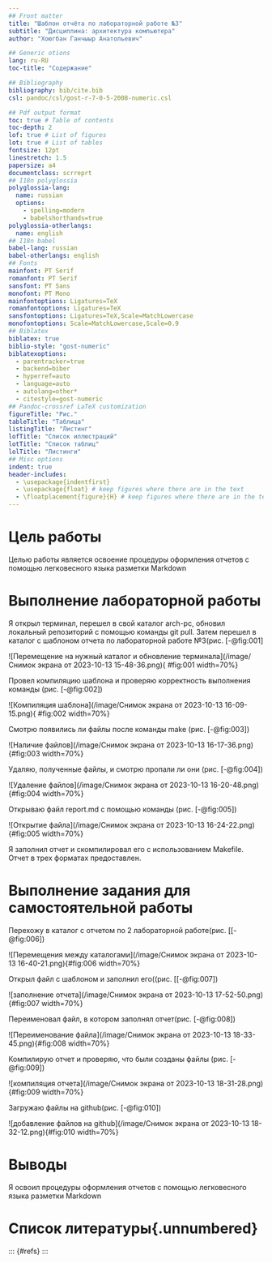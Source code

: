 ```yaml
---
## Front matter
title: "Шаблон отчёта по лабораторной работе №3"
subtitle: "Дисциплина: архитектура компьютера"
author: "Хоюгбан Ганчыыр Анатольевич"

## Generic otions
lang: ru-RU
toc-title: "Содержание"

## Bibliography
bibliography: bib/cite.bib
csl: pandoc/csl/gost-r-7-0-5-2008-numeric.csl

## Pdf output format
toc: true # Table of contents
toc-depth: 2
lof: true # List of figures
lot: true # List of tables
fontsize: 12pt
linestretch: 1.5
papersize: a4
documentclass: scrreprt
## I18n polyglossia
polyglossia-lang:
  name: russian
  options:
	- spelling=modern
	- babelshorthands=true
polyglossia-otherlangs:
  name: english
## I18n babel
babel-lang: russian
babel-otherlangs: english
## Fonts
mainfont: PT Serif
romanfont: PT Serif
sansfont: PT Sans
monofont: PT Mono
mainfontoptions: Ligatures=TeX
romanfontoptions: Ligatures=TeX
sansfontoptions: Ligatures=TeX,Scale=MatchLowercase
monofontoptions: Scale=MatchLowercase,Scale=0.9
## Biblatex
biblatex: true
biblio-style: "gost-numeric"
biblatexoptions:
  - parentracker=true
  - backend=biber
  - hyperref=auto
  - language=auto
  - autolang=other*
  - citestyle=gost-numeric
## Pandoc-crossref LaTeX customization
figureTitle: "Рис."
tableTitle: "Таблица"
listingTitle: "Листинг"
lofTitle: "Список иллюстраций"
lotTitle: "Список таблиц"
lolTitle: "Листинги"
## Misc options
indent: true
header-includes:
  - \usepackage{indentfirst}
  - \usepackage{float} # keep figures where there are in the text
  - \floatplacement{figure}{H} # keep figures where there are in the text
---
```


# Цель работы

Целью работы является освоение процедуры оформления отчетов с помощью легковесного
языка разметки Markdown

# Выполнение лабораторной работы

Я открыл терминал, перешел в свой каталог arch-pc, обновил локальный репозиторий с помощью команды git pull. Затем перешел в каталог с шаблоном отчета по лабораторной работе №3(рис. [-@fig:001]

![Перемещение на нужный каталог и обновление терминала](/image/Снимок экрана от 2023-10-13 15-48-36.png){ #fig:001 width=70%}

Провел компиляцию шаблона и проверяю корректность выполнения команды (рис. [-@fig:002])

![Компиляция шаблона](/image/Снимок экрана от 2023-10-13 16-09-15.png){ #fig:002 width=70%}

Смотрю появились ли файлы после команды make (рис. [-@fig:003])

![Наличие файлов](/image/Снимок экрана от 2023-10-13 16-17-36.png){#fig:003 width=70%}

Удаляю, полученные файлы, и смотрю пропали ли они (рис. [-@fig:004])

![Удаление файлов](/image/Снимок экрана от 2023-10-13 16-20-48.png){#fig:004 width=70%}

Открываю файл report.md с помощью команды (рис. [-@fig:005])

![Открытие файла](/image/Снимок экрана от 2023-10-13 16-24-22.png){#fig:005 width=70%}

Я заполнил отчет и скомпилировал его с использованием Makefile. Отчет в трех форматах предоставлен.

# Выполнение задания для самостоятельной работы

Перехожу в каталог с отчетом по 2 лабораторной работе(рис. [[-@fig:006])

![Перемещения между каталогами](/image/Снимок экрана от 2023-10-13 16-40-21.png){#fig:006 width=70%}

Открыл файл с шаблоном и заполнил его((рис. [[-@fig:007])

![заполнение отчета](/image/Снимок экрана от 2023-10-13 17-52-50.png){#fig:007 width=70%}

Переименовал файл, в котором заполнял отчет(рис. [-@fig:008])

![Переименование файла](/image/Снимок экрана от 2023-10-13 18-33-45.png){#fig:008 width=70%}

Компилирую отчет и проверяю, что были созданы файлы (рис. [-@fig:009])

![компиляция отчета](/image/Снимок экрана от 2023-10-13 18-31-28.png){#fig:009 width=70%}

Загружаю файлы на github(рис. [-@fig:010])

![добавление файлов на github](/image/Снимок экрана от 2023-10-13 18-32-12.png){#fig:010 width=70%}

# Выводы

Я освоил процедуры оформления отчетов с помощью легковесного языка разметки Markdown

# Список литературы{.unnumbered}

::: {#refs}
:::
